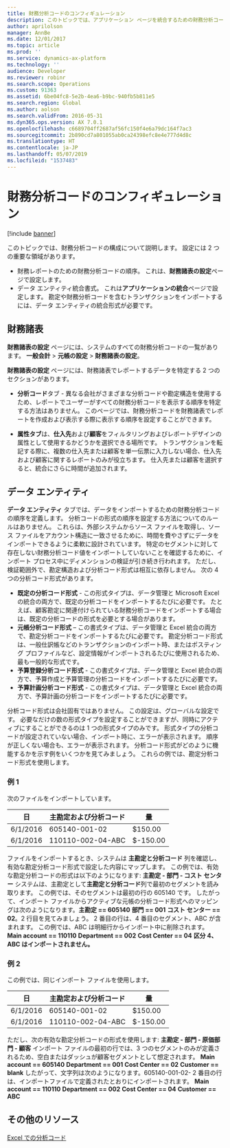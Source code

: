 ```yaml
---
title: 財務分析コードのコンフィギュレーション
description: このトピックでは、アプリケーション ページを統合するための財務分析コードの構成について説明します。 このページには、設定のための 2 つの重要な領域、財務レポートの財務分析コードの順序、およびデータ エンティティ統合形式が含まれています。 勘定や財務分析コードを含むトランザクションをインポートするには、データ エンティティの統合形式が必要です。
author: aprilolson
manager: AnnBe
ms.date: 12/01/2017
ms.topic: article
ms.prod: ''
ms.service: dynamics-ax-platform
ms.technology: ''
audience: Developer
ms.reviewer: robinr
ms.search.scope: Operations
ms.custom: 91363
ms.assetid: 6be04fc8-5e2b-4ea6-b9bc-940fb5b811e5
ms.search.region: Global
ms.author: aolson
ms.search.validFrom: 2016-05-31
ms.dyn365.ops.version: AX 7.0.1
ms.openlocfilehash: c6689704ff2687af56fc150f4e6a79dc164f7ac3
ms.sourcegitcommit: 2b890cd7a801055ab0ca24398efc8e4e777d4d8c
ms.translationtype: HT
ms.contentlocale: ja-JP
ms.lasthandoff: 05/07/2019
ms.locfileid: "1537483"
---
```

# <a name="financial-dimension-configuration"></a>財務分析コードのコンフィギュレーション

[!include [banner](../includes/banner.md)]

このトピックでは、財務分析コードの構成について説明します。 設定には 2 つの重要な領域があります。 
- 財務レポートのための財務分析コードの順序。 これは、**財務諸表の設定**ページで設定します。 
- データ エンティティ統合書式。 これは**アプリケーションの統合**ページで設定します。 勘定や財務分析コードを含むトランザクションをインポートするには、データ エンティティの統合形式が必要です。

<a name="financial-reporting"></a>財務諸表
-------------------

**財務諸表の設定** ページには、システムのすべての財務分析コードの一覧があります。 **一般会計** > **元帳の設定** > **財務諸表の設定**。  

**財務諸表の設定** ページには、財務諸表でレポートするデータを特定する 2 つのセクションがあります。
 - **分析コード**タブ - 異なる会社がさまざまな分析コードや勘定構造を使用するため、レポートでユーザーがすべての財務分析コードを表示する順序を特定する方法はありません。 このページでは、財務分析コードを財務諸表でレポートを作成および表示する際に表示する順序を設定することができます。 

 - **属性タブ**は、**仕入先**および**顧客**をフィルタリングおよびレポートデザインの属性として使用するかどうかを選択できる場所です。 トランザクションを転記する際に、複数の仕入先または顧客を単一伝票に入力しない場合、仕入先および顧客に関するレポートのみが役立ちます。 仕入先または顧客を選択すると、統合にさらに時間が追加されます。  

## <a name="data-entities"></a>データ エンティティ
**データ エンティティ** タブでは、データをインポートするための財務分析コードの順序を定義します。 分析コードの形式の順序を設定する方法についてのルールはありません。 これらは、外部システムからソース ファイルを取得し、ソース ファイルをアカウント構造に一致させるために、時間を費やさずにデータをインポートできるように柔軟に設計されています。 特定のセグメントに対して存在しない財務分析コード値をインポートしていないことを確認するために、インポート プロセス中にディメンションの検証が引き続き行われます。 ただし、検証範囲外で、勘定構造および分析コード形式は相互に依存しません。 次の 4 つの分析コード形式があります。

-   **既定の分析コード形式** - この形式タイプは、データ管理と Microsoft Excel の統合の両方で、既定の分析コードをインポートするたびに必要です。 たとえば、顧客勘定に関連付けられている財務分析コードをインポートする場合は、既定の分析コードの形式を必要とする場合があります。
-   **元帳分析コード形式** – この書式タイプは、データ管理と Excel 統合の両方で、勘定分析コードをインポートするたびに必要です。 勘定分析コード形式は、一般仕訳帳などのトランザクションのインポート時、またはポスティング プロファイルなど、設定情報がインポートされるたびに使用されるため、最も一般的な形式です。
-   **予算登録分析コード形式** - この書式タイプは、データ管理と Excel 統合の両方で、予算作成と予算管理の分析コードをインポートするたびに必要です。
-   **予算計画分析コード形式** - この書式タイプは、データ管理と Excel 統合の両方で、予算計画の分析コードをインポートするたびに必要です。

分析コード形式は会社固有ではありません。 この設定は、グローバルな設定です。 必要なだけの数の形式タイプを設定することができますが、同時にアクティブにすることができるのは 1 つの形式タイプのみです。 形式タイプの分析コードが設定されていない場合、インポート時に、エラーが表示されます。 順序が正しくない場合も、エラーが表示されます。 分析コード形式がどのように機能するかを示す例をいくつかを見てみましょう。 これらの例では、勘定分析コード形式を使用します。

### <a name="example-1"></a>例 1

次のファイルをインポートしています。

| 日     | 主勘定および分析コード | 量   |
|----------|-----------------------------|----------|
| 6/1/2016 | 605140-001-02               | $150.00  |
| 6/1/2016 | 110110-002-04-ABC           | $-150.00 |

ファイルをインポートするとき、システムは **主勘定と分析コード** 列を確認し、有効な勘定分析コード形式で設定した内容にマップします。 この例では、有効な勘定分析コードの形式は以下のようになります: **主勘定 - 部門 - コスト センター** システムは、主勘定として**主勘定と分析コード**列で最初のセグメントを読み取ります。 この例では、そのセグメントは最初の行の 605140 です。 したがって、インポート ファイルからアクティブな元帳の分析コード形式へのマッピングは次のようになります。**主勘定 == 605140** **部門 == 001** **コスト センター == 02**。2 行目を見てみましょう。 2 番目の行は、4 番目のセグメント、ABC が含まれます。 この例では、ABC は明細行からインポート中に削除されます。 **Main account == 110110** **Department == 002** **Cost Center == 04** **区分 4、ABC はインポートされません。**

### <a name="example-2"></a>例 2

この例では、同じインポート ファイルを使用します。

| 日     | 主勘定および分析コード | 量   |
|----------|-----------------------------|----------|
| 6/1/2016 | 605140-001-02               | $150.00  |
| 6/1/2016 | 110110-002-04-ABC           | $-150.00 |

ただし、次の有効な勘定分析コードの形式を使用します: **主勘定 - 部門 - 原価部門 - 顧客** インポート ファイルの最初の行では、3 つのセグメントのみが定義されるため、空白またはダッシュが顧客セグメントとして想定されます。 **Main account == 605140** **Department == 001** **Cost Center == 02** **Customer == blank** したがって、文字列は次のようになります。605140-001-02- 2 番目の行は、インポートファイルで定義されたとおりにインポートされます。 **Main account == 110110** **Department == 002** **Cost Center == 04** **Customer == ABC**

<a name="additional-resources"></a>その他のリソース
--------

[Excel での分析コード](dimensions-overview.md)



